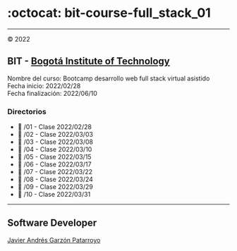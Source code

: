 # :octocat: bit-course-full_stack_01
- - -
:copyright: 2022
## BIT - [Bogotá Institute of Technology](https://bit.institute/)
Nombre del curso: Bootcamp desarrollo web full stack virtual asistido  
Fecha inicio: 2022/02/28  
Fecha finalización: 2022/06/10
### Directorios
* :open_file_folder: /01 - Clase 2022/02/28
* :open_file_folder: /02 - Clase 2022/03/03
* :open_file_folder: /03 - Clase 2022/03/08
* :open_file_folder: /04 - Clase 2022/03/10
* :open_file_folder: /05 - Clase 2022/03/15
* :open_file_folder: /06 - Clase 2022/03/17
* :open_file_folder: /07 - Clase 2022/03/22
* :open_file_folder: /08 - Clase 2022/03/24
* :open_file_folder: /09 - Clase 2022/03/29
* :open_file_folder: /10 - Clase 2022/03/31
- - -
## Software Developer
[Javier Andrés Garzón Patarroyo](https://javierandres.dev)
